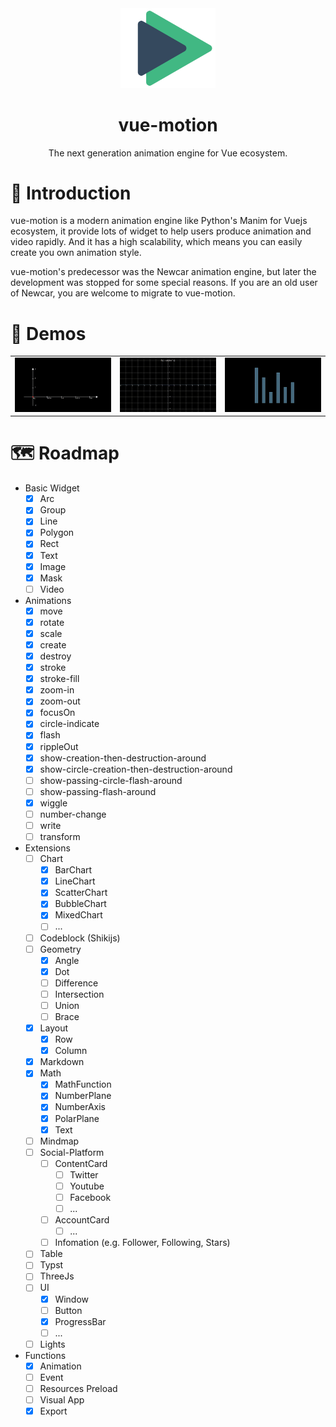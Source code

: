 <div align="center">
  <img src="./assets/logo.svg" style="width: 30%">
  <h1>vue-motion</h1>
  <span>The next generation animation engine for Vue ecosystem.</span>
</div>

# 📒 Introduction

vue-motion is a modern animation engine like Python's Manim for Vuejs ecosystem, it provide lots of widget to help users produce animation and video rapidly. And it has a high scalability, which means you can easily create you own animation style.

vue-motion's predecessor was the Newcar animation engine, but later the development was stopped for some special reasons. If you are an old user of Newcar, you are welcome to migrate to vue-motion.

# 🎥 Demos

<table>
  <tr>
    <td><img src="./assets/1.gif" alt="demo1"></td>
    <td><img src="./assets/2.gif" alt="demo2" controls></img></td>
    <td><img src="./assets/3.gif" alt="demo3" controls></img></td>
  </tr>
</table>

# 🗺 Roadmap

- Basic Widget
  - [x] Arc
  - [x] Group
  - [x] Line
  - [x] Polygon
  - [x] Rect
  - [x] Text
  - [x] Image
  - [x] Mask
  - [ ] Video
- Animations
  - [x] move
  - [x] rotate
  - [x] scale
  - [x] create
  - [x] destroy
  - [x] stroke
  - [x] stroke-fill
  - [x] zoom-in
  - [x] zoom-out
  - [x] focusOn
  - [x] circle-indicate
  - [x] flash
  - [x] rippleOut
  - [x] show-creation-then-destruction-around
  - [x] show-circle-creation-then-destruction-around
  - [ ] show-passing-circle-flash-around
  - [ ] show-passing-flash-around
  - [x] wiggle
  - [ ] number-change
  - [ ] write
  - [ ] transform
- Extensions
  - [ ] Chart
    - [x] BarChart
    - [x] LineChart
    - [x] ScatterChart
    - [x] BubbleChart
    - [x] MixedChart
    - [ ] ...
  - [ ] Codeblock (Shikijs)
  - [ ] Geometry
    - [x] Angle
    - [x] Dot
    - [ ] Difference
    - [ ] Intersection
    - [ ] Union
    - [ ] Brace
  - [x] Layout
    - [x] Row
    - [x] Column
  - [x] Markdown
  - [x] Math
    - [x] MathFunction
    - [x] NumberPlane
    - [x] NumberAxis
    - [x] PolarPlane
    - [x] Text
  - [ ] Mindmap
  - [ ] Social-Platform
    - [ ] ContentCard
      - [ ] Twitter
      - [ ] Youtube
      - [ ] Facebook
      - [ ] ...
    - [ ] AccountCard
      - [ ] ...
    - [ ] Infomation (e.g. Follower, Following, Stars)
  - [ ] Table
  - [ ] Typst
  - [ ] ThreeJs
  - [ ] UI
    - [x] Window
    - [ ] Button
    - [x] ProgressBar
    - [ ] ...
  - [ ] Lights
- Functions
  - [x] Animation
  - [ ] Event
  - [ ] Resources Preload
  - [ ] Visual App
  - [x] Export
